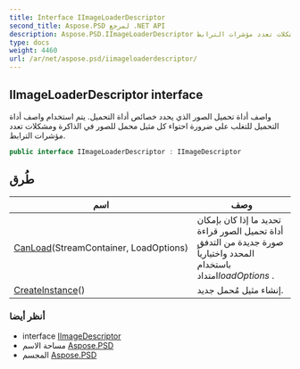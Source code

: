 ```yaml
---
title: Interface IImageLoaderDescriptor
second_title: Aspose.PSD لمرجع .NET API
description: Aspose.PSD.IImageLoaderDescriptor واجهه المستخدم. واصف أداة تحميل الصور الذي يحدد خصائص أداة التحميل. يتم استخدام واصف أداة التحميل للتغلب على ضرورة احتواء كل مثيل محمل للصور في الذاكرة ومشكلات تعدد مؤشرات الترابط.
type: docs
weight: 4460
url: /ar/net/aspose.psd/iimageloaderdescriptor/
---
```

## IImageLoaderDescriptor interface

واصف أداة تحميل الصور الذي يحدد خصائص أداة التحميل. يتم استخدام واصف أداة التحميل للتغلب على ضرورة احتواء كل مثيل محمل للصور في الذاكرة ومشكلات تعدد مؤشرات الترابط.

```csharp
public interface IImageLoaderDescriptor : IImageDescriptor
```

## طُرق

| اسم | وصف |
| --- | --- |
| [CanLoad](../../aspose.psd/iimageloaderdescriptor/canload/)(StreamContainer, LoadOptions) | تحديد ما إذا كان بإمكان أداة تحميل الصور قراءة صورة جديدة من التدفق المحدد واختيارياً باستخدام امتداد*loadOptions* . |
| [CreateInstance](../../aspose.psd/iimageloaderdescriptor/createinstance/)() | إنشاء مثيل مُحمل جديد. |

### أنظر أيضا

* interface [IImageDescriptor](../iimagedescriptor/)
* مساحة الاسم [Aspose.PSD](../../aspose.psd/)
* المجسم [Aspose.PSD](../../)



